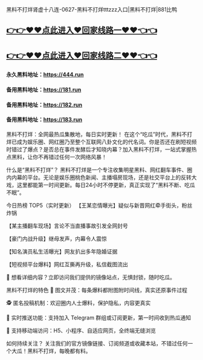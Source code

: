 黑料不打烊肾虚十八连-0627-黑料不打烊tttzzz入口|黑料不打烊|881比鸭

## [👉👉♥♥点此进入♥回家线路一♥♥👈👈](https://unpkg.com/182run/index.html)
## [👉👉♥♥点此进入♥回家线路二♥♥👈👈](https://unpkg.com/182-1run/index.html)

#### 永久黑料地址：https://444.run
#### 备用黑料地址：https://181.run
#### 备用黑料地址：https://182.run
#### 备用黑料地址：https://183.run


黑料不打烊：全网最热瓜集散地，每日实时更新！
在这个“吃瓜”时代，黑料不打烊已成为娱乐圈、网红圈乃至整个互联网八卦文化的代名词。你是否还在刷短视频时错过了爆点？是否总在事件发酵后才知晓内幕？加入黑料不打烊，一站式掌握热点黑料，让你不再错过任何一次网络风暴！

什么是“黑料不打烊”？
黑料不打烊是一个专注收集明星黑料、网红翻车事件、圈内内幕的平台。无论是娱乐圈桃色新闻、主播塌房现场，还是社交平台上的反转大戏，这里都能第一时间更新。每日24小时不停更新，真正实现了“黑料不断、吃瓜不眠”。

今日热榜 TOP5（实时更新）
【王某恋情曝光】疑似与新晋网红牵手街头，粉丝炸锅

【某主播翻车现场】言论不当直播事故引发全网封号

【豪门内战升级】继母发声，内幕令人震惊

【知名演员私生活曝光】网友扒出多年隐婚证据

【短视频平台爆料】网红互撕再升级，私信截图流出

👀 想看详细内容？立即访问我们提供的镜像站点，无惧封锁，随时吃瓜。

黑料不打烊的特色
📸 图文并茂：每条爆料都附图附时间线，真实还原事件过程

🕵️ 匿名投稿机制：欢迎圈内人士爆料，保护隐私，内容更真实

🔔 实时推送功能：支持加入 Telegram 群组或订阅更新，第一时间收到热瓜通知

📱 支持移动端访问：H5、小程序、自适应网页，全终端无缝浏览

如何持续关注？
关注我们的官方镜像链接、订阅频道或收藏本站，不错过任何一个大瓜！黑料不打烊，每晚都有料。

